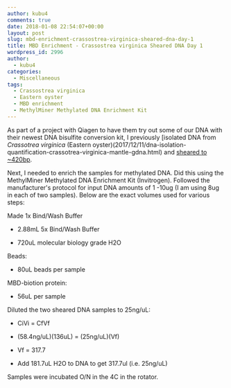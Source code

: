 ```yaml
---
author: kubu4
comments: true
date: 2018-01-08 22:54:07+00:00
layout: post
slug: mbd-enrichment-crassostrea-virginica-sheared-dna-day-1
title: MBD Enrichment - Crassostrea virginica Sheared DNA Day 1
wordpress_id: 2996
author:
  - kubu4
categories:
  - Miscellaneous
tags:
  - Crassostrea virginica
  - Eastern oyster
  - MBD enrichment
  - MethylMiner Methylated DNA Enrichment Kit
---
```


As part of a project with Qiagen to have them try out some of our DNA with their newest DNA bisulfite conversion kit, I previously [isolated DNA from _Crassotrea virginica_ (Eastern oyster)(2017/12/11/dna-isolation-quantification-crassotrea-virginica-mantle-gdna.html) and [sheared to ~420bp](https://robertslab.github.io/sams-notebook/2017/12/11/dna-sonication-bioanalzyer-c-virginica-gdna-for-medip.html).

Next, I needed to enrich the samples for methylated DNA. Did this using the MethylMiner Methylated DNA Enrichment Kit (Invitrogen). Followed the manufacturer's protocol for input DNA amounts of 1 -10ug (I am using 8ug in each of two samples). Below are the exact volumes used for various steps:

Made 1x Bind/Wash Buffer





  * 2.88mL 5x Bind/Wash Buffer



  * 720uL molecular biology grade H2O






Beads:





  * 80uL beads per sample



MBD-biotion protein:



  * 56uL per sample



Diluted the two sheared DNA samples to 25ng/uL:



  * CiVi = CfVf



  * (58.4ng/uL)(136uL) = (25ng/uL)(Vf)



  * Vf = 317.7



  * Add 181.7uL H2O to DNA to get 317.7ul (i.e. 25ng/uL)






Samples were incubated O/N in the 4C in the rotator.
